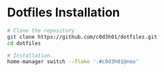 # Dotfiles Installation

```bash
# Clone the repository
git clone https://github.com/c0d3h01/dotfiles.git
cd dotfiles

# Installation
home-manager switch --flake '.#c0d3h01@neo'
```
